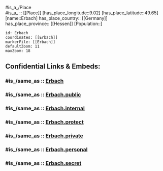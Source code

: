 ﻿---
confidential: public
isDeleted: false
location:
- 49.65
- 9.02
mapmarker: city
mapzoom:
- 7
- 12
SpocWebEntityId: 30044
tags:
- geo/City
type: City
---

#is_a_/Place  
#is_a_ :: [[Place]] 
[has_place_longitude::9.02] 
[has_place_latitude::49.65] 
[name::Erbach] 
has_place_country:: [[Germany]]  
has_place_province:: [[Hessen]] 
[Population::] 



```leaflet
id: Erbach
coordinates: [[Erbach]] 
markerFile: [[Erbach]] 
defaultZoom: 11 
maxZoom: 18
```


## Confidential Links & Embeds: 

### #is_/same_as :: [Erbach](/_Standards/Earth/Continent/Europe/Europe~Central/Germany/Germany~West/Hessen/counties~Hessen/Odenwaldkreis/cities~Odenwald/Erbach.md) 

### #is_/same_as :: [Erbach.public](/_public/Earth/Continent/Europe/Europe~Central/Germany/Germany~West/Hessen/counties~Hessen/Odenwaldkreis/cities~Odenwald/Erbach.public.md) 

### #is_/same_as :: [Erbach.internal](/_internal/Earth/Continent/Europe/Europe~Central/Germany/Germany~West/Hessen/counties~Hessen/Odenwaldkreis/cities~Odenwald/Erbach.internal.md) 

### #is_/same_as :: [Erbach.protect](/_protect/Earth/Continent/Europe/Europe~Central/Germany/Germany~West/Hessen/counties~Hessen/Odenwaldkreis/cities~Odenwald/Erbach.protect.md) 

### #is_/same_as :: [Erbach.private](/_private/Earth/Continent/Europe/Europe~Central/Germany/Germany~West/Hessen/counties~Hessen/Odenwaldkreis/cities~Odenwald/Erbach.private.md) 

### #is_/same_as :: [Erbach.personal](/_personal/Earth/Continent/Europe/Europe~Central/Germany/Germany~West/Hessen/counties~Hessen/Odenwaldkreis/cities~Odenwald/Erbach.personal.md) 

### #is_/same_as :: [Erbach.secret](/_secret/Earth/Continent/Europe/Europe~Central/Germany/Germany~West/Hessen/counties~Hessen/Odenwaldkreis/cities~Odenwald/Erbach.secret.md)

